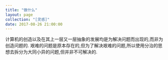 ```yaml
---
title: "做什么"
layout: page
collection: "[灵感]"
date: 2017-08-26 21:00:00
---
```


计算机的创造以及在其上一层又一层抽象的发展均是为解决问题而出现的,而非为创造问题的.
艰难的问题是原本存在的,但为了解决艰难的问题,所以使用分治的思想去拆分为大同小异的问题,但并非不可解决的.
